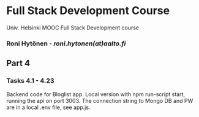 # Full Stack Development Course
Univ. Helsinki MOOC Full Stack Development course
### Roni Hytönen - _roni.hytonen(at)aalto.fi_

## Part 4
### Tasks 4.1 - 4.23

Backend code for Bloglist app.
Local version with npm run-script start, running the api on port 3003. 
The connection string to Mongo DB and PW are in a local .env file, 
see app.js.


